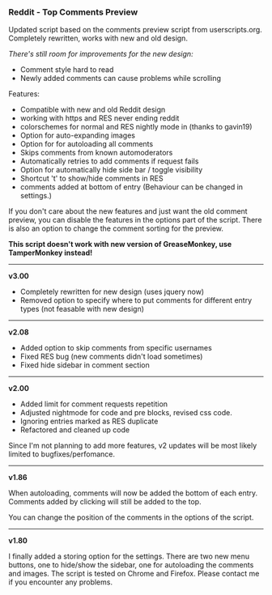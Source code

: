 ### Reddit - Top Comments Preview ###

Updated script based on the comments preview script from userscripts.org. Completely rewritten, works with new and old design.

*There's still room for improvements for the new design:*
- Comment style hard to read
- Newly added comments can cause problems while scrolling

Features:

 - Compatible with new and old Reddit design
 - working with https and RES never ending reddit
 - colorschemes for normal and RES nightly mode in (thanks to gavin19)
 - Option for auto-expanding images
 - Option for for autoloading all comments
 - Skips comments from known automoderators
 - Automatically retries to add comments if request fails
 - Option for automatically hide side bar / toggle visibility
 - Shortcut 't' to show/hide comments in RES
 - comments added at bottom of entry
   (Behaviour can be changed in settings.)


If you don't care about the new features and just want the old comment preview, you can disable the features in the options part of the script.
There is also an option to change the comment sorting for the preview.

**This script doesn't work with new version of GreaseMonkey, use TamperMonkey instead!**

-------

**v3.00**
- Completely rewritten for new design (uses jquery now)
- Removed option to specify where to put comments for different entry types (not feasable with new design)

-------

**v2.08**

- Added option to skip comments from specific usernames
- Fixed RES bug (new comments didn't load sometimes)
- Fixed hide sidebar in comment section

-------

**v2.00**

- Added limit for comment requests repetition
- Adjusted nightmode for code and pre blocks, revised css code.
- Ignoring entries marked as RES duplicate
- Refactored and cleaned up code

Since I'm not planning to add more features, v2 updates will be most likely limited to bugfixes/perfomance.

----------

**v1.86**

When autoloading, comments will now be added the bottom of each entry.
Comments added by clicking will still be added to the top.

You can change the position of the comments in the options of the script.


--------

**v1.80**

I finally added a storing option for the settings.
There are two new menu buttons, one to hide/show the sidebar, one for autoloading the comments and images. The script is tested on Chrome and Firefox. Please contact me if you encounter any problems.
